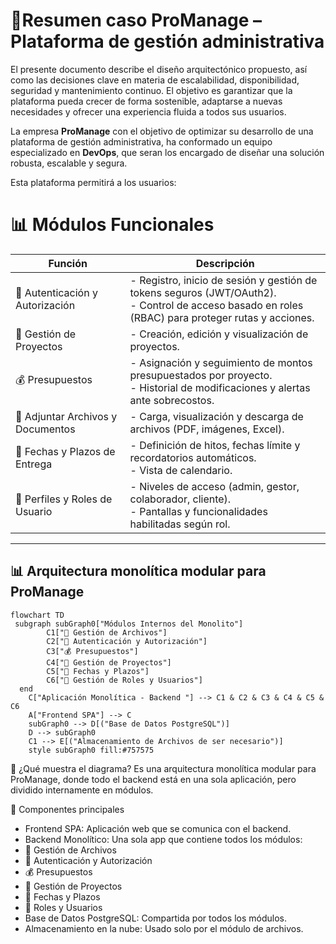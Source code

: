 # 📌Resumen caso ProManage  – Plataforma de gestión administrativa
El presente documento describe el diseño arquitectónico propuesto, así como las decisiones clave en materia de escalabilidad, disponibilidad, seguridad y mantenimiento continuo. El objetivo es garantizar que la plataforma pueda crecer de forma sostenible, adaptarse a nuevas necesidades y ofrecer una experiencia fluida a todos sus usuarios.

La empresa **ProManage** con el objetivo de optimizar su desarrollo de una plataforma de gestión administrativa, ha conformado un equipo especializado en **DevOps**, que seran los encargado de diseñar una solución robusta, escalable y segura.

Esta plataforma permitirá a los usuarios:
# 📊 Módulos Funcionales

| Función                      | Descripción                                                                 |
|------------------------------|-----------------------------------------------------------------------------|
| 🔐 Autenticación y Autorización | - Registro, inicio de sesión y gestión de tokens seguros (JWT/OAuth2).<br>- Control de acceso basado en roles (RBAC) para proteger rutas y acciones. |
| 📁 Gestión de Proyectos       | - Creación, edición y visualización de proyectos. |
| 💰 Presupuestos               | - Asignación y seguimiento de montos presupuestados por proyecto.<br>- Historial de modificaciones y alertas ante sobrecostos. |
| 📎 Adjuntar Archivos y Documentos | - Carga, visualización y descarga de archivos (PDF, imágenes, Excel). |
| 📆 Fechas y Plazos de Entrega | - Definición de hitos, fechas límite y recordatorios automáticos.<br>- Vista de calendario. |
| 👥 Perfiles y Roles de Usuario | - Niveles de acceso (admin, gestor, colaborador, cliente).<br>- Pantallas y funcionalidades habilitadas según rol. |

---

## 📊 Arquitectura monolítica modular para ProManage
 
```mermaid
flowchart TD
 subgraph subGraph0["Módulos Internos del Monolito"]
        C1["📎 Gestión de Archivos"]
        C2["🔐 Autenticación y Autorización"]
        C3["💰 Presupuestos"]
        C4["📁 Gestión de Proyectos"]
        C5["📆 Fechas y Plazos"]
        C6["👥 Gestión de Roles y Usuarios"]
  end
    C["Aplicación Monolítica - Backend "] --> C1 & C2 & C3 & C4 & C5 & C6
    A["Frontend SPA"] --> C
    subGraph0 --> D[("Base de Datos PostgreSQL")]
    D --> subGraph0
    C1 --> E[("Almacenamiento de Archivos de ser necesario")]
    style subGraph0 fill:#757575

```
🧱 ¿Qué muestra el diagrama?
Es una arquitectura monolítica modular para ProManage, donde todo el backend está en una sola aplicación, pero dividido internamente en módulos.

🔹 Componentes principales
- Frontend SPA: Aplicación web que se comunica con el backend.
- Backend Monolítico: Una sola app que contiene todos los módulos:
- 📎 Gestión de Archivos
- 🔐 Autenticación y Autorización
- 💰 Presupuestos
- 📁 Gestión de Proyectos
- 📆 Fechas y Plazos
- 👥 Roles y Usuarios
- Base de Datos PostgreSQL: Compartida por todos los módulos.
- Almacenamiento en la nube: Usado solo por el módulo de archivos.




